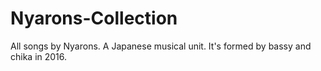 # Nyarons-Collection
All songs by Nyarons. A Japanese musical unit. It's formed by bassy and chika in 2016.
